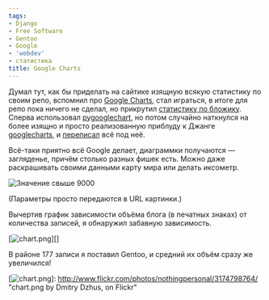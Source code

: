 ```yaml
---
tags:
- Django
- Free Software
- Gentoo
- Google
- 'webdev'
- статистика
title: Google Charts
---
```


Думал тут, как бы приделать на сайтике изящную всякую статистику по
своим репо, вспомнил про [Google Charts][], стал играться, в итоге для
репо пока ничего не сделал, но прикрутил [статистику по бложику][].
Сперва использовал [pygooglechart][], но потом случайно наткнулся на
более изящно и просто реализованную приблуду к Джанге [googlecharts][],
и [переписал][] всё под неё.

Всё-таки приятно всё Google делает, диаграммки получаются — загляденье,
причём столько разных фишек есть. Можно даже раскрашивать своими данными
карту мира или делать *икс*ометр.

![Значение свыше 9000][]

(Параметры просто передаются в URL картинки.)

Вычертив график зависимости объёма блога (в печатных знаках) от
количества записей, я обнаружил забавную зависимость.

[![chart.png][]][]

В районе 177 записи я поставил Gentoo, и средний их объём сразу же
увеличился!

  [Google Charts]: http://code.google.com/intl/en/apis/chart/
  [статистику по бложику]: http://dzhus.org/blog/stats/
  [pygooglechart]: http://pygooglechart.slowchop.com/
  [googlecharts]: http://github.org/jacobian.org/django-googlecharts/
  [переписал]: https://github.com/dzhus/dima-blog/blob/c2d12d26/stats/templates/blog_stats.html
  [Значение свыше 9000]: http://chart.apis.google.com/chart?chs=200x125&amp;cht=gom&amp;chd=t:70&amp;chco=FF0000,0000FF&amp;chl=9000
  [chart.png]: http://farm4.static.flickr.com/3092/3174798764_a49806aa6e.jpg

  [![chart.png][]]: http://www.flickr.com/photos/nothingpersonal/3174798764/
    "chart.png by Dmitry Dzhus, on Flickr"
